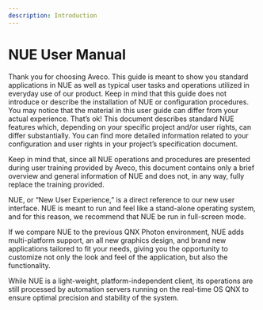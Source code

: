 ```yaml
---
description: Introduction
---
```


# NUE User Manual

Thank you for choosing Aveco. This guide is meant to show you standard applications in NUE as well as typical user tasks and operations utilized in everyday use of our product. Keep in mind that this guide does not introduce or describe the installation of NUE or configuration procedures. You may notice that the material in this user guide can differ from your actual experience. That’s ok! This document describes standard NUE features which, depending on your specific project and/or user rights, can differ substantially. You can find more detailed information related to your configuration and user rights in your project’s specification document.

Keep in mind that, since all NUE operations and procedures are presented during user training provided by Aveco, this document contains only a brief overview and general information of NUE and does not, in any way, fully replace the training provided.

NUE, or “New User Experience,” is a direct reference to our new user interface. NUE is meant to run and feel like a stand-alone operating system, and for this reason, we recommend that NUE be run in full-screen mode. 

If we compare NUE to the previous QNX Photon environment, NUE adds multi-platform support, an all new graphics design, and brand new applications tailored to fit your needs, giving you the opportunity to customize not only the look and feel of the application, but also the functionality. 

While NUE is a light-weight, platform-independent client, its operations are still processed by automation servers running on the real-time OS QNX to ensure optimal precision and stability of the system.

